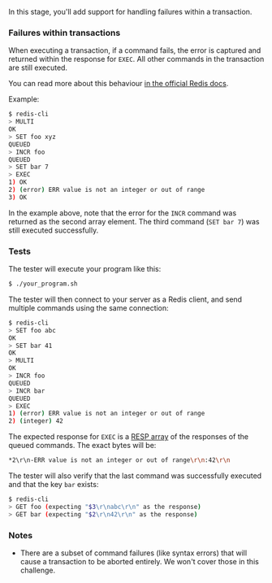 In this stage, you'll add support for handling failures within a transaction.

### Failures within transactions

When executing a transaction, if a command fails, the error is captured and returned within the response for `EXEC`. All other commands in
the transaction are still executed.

You can read more about this behaviour [in the official Redis docs](https://redis.io/docs/latest/develop/interact/transactions/#errors-inside-a-transaction).

Example:

```bash
$ redis-cli
> MULTI
OK
> SET foo xyz
QUEUED
> INCR foo
QUEUED
> SET bar 7
> EXEC
1) OK
2) (error) ERR value is not an integer or out of range
3) OK
```

In the example above, note that the error for the `INCR` command was returned as the second array element. The third command (`SET bar 7`) was
still executed successfully.

### Tests

The tester will execute your program like this:

```bash
$ ./your_program.sh
```

The tester will then connect to your server as a Redis client, and send multiple commands using the same connection:

```bash
$ redis-cli
> SET foo abc
OK
> SET bar 41
OK
> MULTI
OK
> INCR foo
QUEUED
> INCR bar
QUEUED
> EXEC
1) (error) ERR value is not an integer or out of range
2) (integer) 42
```

The expected response for `EXEC` is a [RESP array](https://redis.io/docs/latest/develop/reference/protocol-spec/#arrays) of
the responses of the queued commands. The exact bytes will be:

```bash
*2\r\n-ERR value is not an integer or out of range\r\n:42\r\n
```

The tester will also verify that the last command was successfully executed and that the key `bar` exists:

```bash
$ redis-cli
> GET foo (expecting "$3\r\nabc\r\n" as the response)
> GET bar (expecting "$2\r\n42\r\n" as the response)
```

### Notes

- There are a subset of command failures (like syntax errors) that will cause a transaction to be aborted entirely. We won't
  cover those in this challenge.

